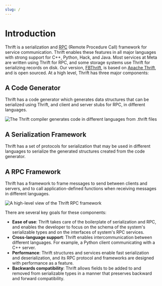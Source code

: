 ```yaml
---
slug: /
---
```


# Introduction

Thrift is a serialization and [RPC](https://en.wikipedia.org/wiki/Remote_procedure_call)
(Remote Procedure Call) framework for service communication. Thrift enables
these features in all major languages with strong support for C++, Python, Hack,
and Java. Most services at Meta are written using Thrift for RPC, and some
storage systems use Thrift for serializing records on disk.
Our version, [FBThrift](https://github.com/facebook/fbthrift), is based on
[Apache Thrift](https://thrift.apache.org/), and is open sourced. At a high level, Thrift
has three major components:

## A Code Generator

Thrift has a code generator which generates data structures that can be
serialized using Thrift, and client and server stubs for RPC, in different
languages.

<!-- Diagram source: assets/codegen.vsdx (created with Lucid Charts). -->
![The Thrift compiler generates code in different languages from `.thrift` files](
codegen.svg)

## A Serialization Framework

Thrift has a set of protocols for serialization that may be used in different
languages to serialize the generated structures created from the code generator.

## A RPC Framework

Thrift has a framework to frame messages to send between clients and servers,
and to call application-defined functions when receiving messages in different
languages.

<!-- Diagram source: assets/rpc.vsdx (created with Lucid Charts). -->
![A high-level view of the Thrift RPC framework](rpc.svg)

There are several key goals for these components:

* **Ease of use**: Thrift takes care of the boilerplate of serialization and
  RPC, and enables the developer to focus on the schema of the system's
  serializable types and on the interfaces of system's RPC services.
* **Cross-language support**: Thrift enables intercommunication between
  different languages. For example, a Python client communicating with a C++
  server.
* **Performance**: Thrift structures and services enable fast serialization and
  deserialization, and its RPC protocol and frameworks are designed with
  performance as a feature.
* **Backwards compatibility**: Thrift allows fields to be added to and removed
  from serializable types in a manner that preserves backward and forward
  compatibility.
